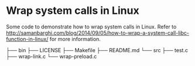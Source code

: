 Wrap system calls in Linux
============

Some code to demonstrate how to wrap system calls in Linux. Refer to
http://samanbarghi.com/blog/2014/09/05/how-to-wrap-a-system-call-libc-function-in-linux/
for more information.

├── bin
├── LICENSE
├── Makefile
├── README.md
└── src
    ├── test.c
    ├── wrap-link.c
    └── wrap-preload.c

